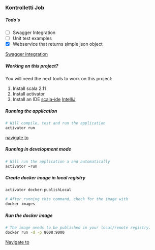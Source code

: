 ### Kontrolletti Job

##### Todo's
- [ ] Swagger Integration
- [ ] Unit test examples
- [x] Webservice that returns simple json object
  
[Swagger integration](https://github.com/swagger-api/swagger-core/tree/develop_scala-2.11/modules/swagger-play2)  



##### Working on this project?
You will need the next tools to work on this project:  
1. Install scala 2.11  
1. Install activator  
1. Install an IDE [scala-ide](http://scala-ide.org/) [IntelliJ](https://www.jetbrains.com/idea/features/scala.html)  




##### Running the application
```sh
# Will compile, test and run the application
activator run
```
[navigate to](http:localhost)

##### Running in development mode
```sh
# Will run the application a and automatically 
activator ~run
```

##### Create docker image in local registry

```sh
activator docker:publishLocal

# After running this command, check for the image with
docker images
```
 
##### Run the docker image  

```sh
# The image needs to be published in your local/remote registry.
docker run -d -p 8008:9000
```  
[Navigate to](http://localhost:9000/v1/repositories)







